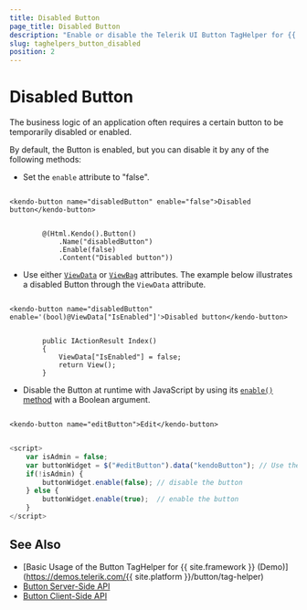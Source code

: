 ```yaml
---
title: Disabled Button
page_title: Disabled Button
description: "Enable or disable the Telerik UI Button TagHelper for {{ site.framework }}."
slug: taghelpers_button_disabled
position: 2
---
```


# Disabled Button

The business logic of an application often requires a certain button to be temporarily disabled or enabled.

By default, the Button is enabled, but you can disable it by any of the following methods:

* Set the `enable` attribute to "false".


```tagHelper

<kendo-button name="disabledButton" enable="false">Disabled button</kendo-button>

```
```cshtml

        @(Html.Kendo().Button()
            .Name("disabledButton")
            .Enable(false)
            .Content("Disabled button"))

````

* Use either [`ViewData`](https://docs.microsoft.com/en-us/aspnet/core/mvc/views/overview?view=aspnetcore-5.0#viewdata-attribute) or [`ViewBag`](https://docs.microsoft.com/en-us/aspnet/core/mvc/views/overview?view=aspnetcore-5.0#viewbag) attributes. The example below illustrates a disabled Button through the `ViewData` attribute.


```View

<kendo-button name="disabledButton" enable='(bool)@ViewData["IsEnabled"]'>Disabled button</kendo-button>

```
```Controller

        public IActionResult Index()
        {
            ViewData["IsEnabled"] = false;
            return View();
        }

````


* Disable the Button at runtime with JavaScript by using its [`enable()` method](https://docs.telerik.com/kendo-ui/api/javascript/ui/button/methods/enable) with a Boolean argument.


```tagHelper

<kendo-button name="editButton">Edit</kendo-button>

```
```JavaScript

<script>
    var isAdmin = false;
    var buttonWidget = $("#editButton").data("kendoButton"); // Use the [`jQuery.data()`](http://api.jquery.com/jQuery.data/) configuration option to get an instance of the Button TagHelper
    if(!isAdmin) {
        buttonWidget.enable(false); // disable the button
    } else {
        buttonWidget.enable(true);  // enable the button
    }
</script>

````

## See Also

* [Basic Usage of the Button TagHelper for {{ site.framework }} (Demo)](https://demos.telerik.com/{{ site.platform }}/button/tag-helper)
* [Button Server-Side API](/api/button)
* [Button Client-Side API](https://docs.telerik.com/kendo-ui/api/javascript/ui/button)
